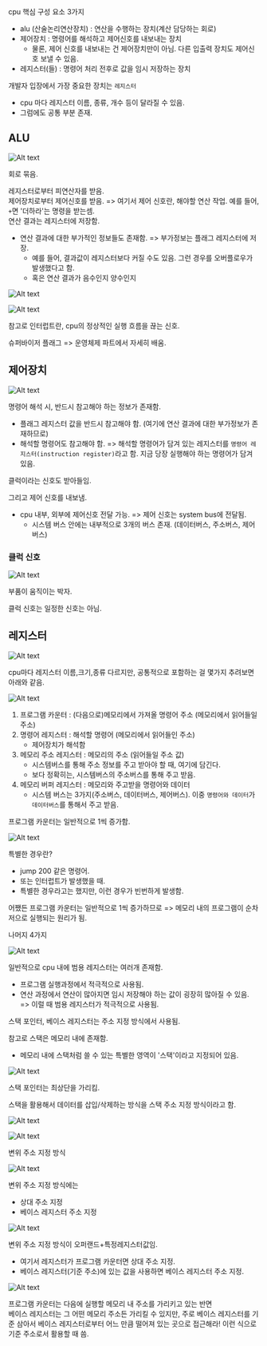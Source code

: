 cpu 핵심 구성 요소 3가지

- alu (산술논리연산장치) : 연산을 수행하는 장치(계산 담당하는 회로)
- 제어장치 : 명령어를 해석하고 제어신호를 내보내는 장치
  - 물론, 제어 신호를 내보내는 건 제어장치만이 아님. 다른 입출력 장치도 제어신호 보낼 수 있음.
- 레지스터(들) : 명령어 처리 전후로 값을 임시 저장하는 장치

개발자 입장에서 가장 중요한 장치는 `레지스터`

- cpu 마다 레지스터 이름, 종류, 개수 등이 달라질 수 있음.
- 그럼에도 공통 부분 존재.

## ALU

![Alt text](image.png)

회로 묶음.

레지스터로부터 피연산자를 받음.<br>
제어장치로부터 제어신호를 받음. => 여기서 제어 신호란, 해야할 연산 작업. 예를 들어, `+`면 '더하라'는 명령을 받는셈.<br>
연산 결과는 레지스터에 저장함.

- 연산 결과에 대한 부가적인 정보들도 존재함. => 부가정보는 플래그 레지스터에 저장.
  - 예를 들어, 결과값이 레지스터보다 커질 수도 있음. 그런 경우를 오버플로우가 발생했다고 함.
  - 혹은 연산 결과가 음수인지 양수인지

![Alt text](image-1.png)

![Alt text](image-2.png)

참고로 인터럽트란, cpu의 정상적인 실행 흐름을 끊는 신호.

슈퍼바이저 플래그 => 운영체제 파트에서 자세히 배움.

## 제어장치

![Alt text](image-3.png)

명령어 해석 시, 반드시 참고해야 하는 정보가 존재함.

- 플래그 레지스터 값을 반드시 참고해야 함. (여기에 연산 결과에 대한 부가정보가 존재하므로)
- 해석할 명령어도 참고해야 함. => 해석할 명령어가 담겨 있는 레지스터를 `명령어 레지스터(instruction register)`라고 함. 지금 당장 실행해야 하는 명령어가 담겨 있음.

클럭이라는 신호도 받아들임.

그리고 제어 신호를 내보냄.

- cpu 내부, 외부에 제어신호 전달 가능. => 제어 신호는 system bus에 전달됨.
  - 시스템 버스 안에는 내부적으로 3개의 버스 존재. (데이터버스, 주소버스, 제어버스)

### 클럭 신호

![Alt text](image-4.png)

부품이 움직이는 박자.

클럭 신호는 일정한 신호는 아님.

## 레지스터

![Alt text](image-5.png)

cpu마다 레지스터 이름,크기,종류 다르지만, 공통적으로 포함하는 걸 몇가지 추려보면 아래와 같음.

![Alt text](image-6.png)

1. 프로그램 카운터 : (다음으로)메모리에서 가져올 명령어 주소 (메모리에서 읽어들일 주소)
2. 명령어 레지스터 : 해석할 명령어 (메모리에서 읽어들인 주소)
   - 제어장치가 해석함
3. 메모리 주소 레지스터 : 메모리의 주소 (읽어들일 주소 값)
   - 시스템버스를 통해 주소 정보를 주고 받아야 할 때, 여기에 담긴다.
   - 보다 정확히는, 시스템버스의 주소버스를 통해 주고 받음.
4. 메모리 버퍼 레지스터 : 메모리와 주고받을 명령어와 데이터
   - 시스템 버스는 3가지(주소버스, 데이터버스, 제어버스). 이중 `명령어와 데이터`가 `데이터버스`를 통해서 주고 받음.

프로그램 카운터는 일반적으로 1씩 증가함.

![Alt text](image-7.png)

특별한 경우란?

- jump 200 같은 명령어.
- 또는 인터럽트가 발생했을 때.
- 특별한 경우라고는 했지만, 이런 경우가 빈번하게 발생함.

어쨌든 프로그램 카운터는 일반적으로 1씩 증가하므로 => 메모리 내의 프로그램이 순차저으로 실행되는 원리가 됨.

나머지 4가지

![Alt text](image-8.png)

일반적으로 cpu 내에 범용 레지스터는 여러개 존재함.

- 프로그램 실행과정에서 적극적으로 사용됨.
- 연산 과정에서 연산이 많아지면 임시 저장해야 하는 값이 굉장히 많아질 수 있음. => 이럴 때 범용 레지스터가 적극적으로 사용됨.

스택 포인터, 베이스 레지스터는 주소 지정 방식에서 사용됨.

참고로 스택은 메모리 내에 존재함.

- 메모리 내에 스택처럼 쓸 수 있는 특별한 영역이 '스택'이라고 지정되어 있음.

![Alt text](image-9.png)

스택 포인터는 최상단을 가리킴.

스택을 활용해서 데이터를 삽입/삭제하는 방식을 스택 주소 지정 방식이라고 함.

![Alt text](image-10.png)

![Alt text](image-11.png)

변위 주소 지정 방식

![Alt text](image-12.png)

변위 주소 지정 방식에는

- 상대 주소 지정
- 베이스 레지스터 주소 지정

![Alt text](image-13.png)

변위 주소 지정 방식이 오퍼랜드+특정레지스터값임.

- 여기서 레지스터가 프로그램 카운터면 상대 주소 지정.
- 베이스 레지스터(기준 주소)에 있는 값을 사용하면 베이스 레지스터 주소 지정.

![Alt text](image-14.png)

프로그램 카운터는 다음에 실행할 메모리 내 주소를 가리키고 있는 반면<br>
베이스 레지스터는 그 어떤 메모리 주소든 가리킬 수 있지만, 주로 베이스 레지스터를 기준 삼아서 베이스 레지스터로부터 어느 만큼 떨어져 있는 곳으로 접근해라! 이런 식으로 기준 주소로서 활용할 때 씀.
